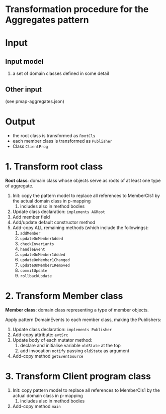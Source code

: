 Transformation procedure for the Aggregates pattern <!-- omit in toc -->
=====

# Input <!-- omit in toc -->
## Input model <!-- omit in toc -->
1. a set of domain classes defined in some detail
## Other input <!-- omit in toc -->
(see pmap-aggregates.json)

# Output <!-- omit in toc -->
- the root class is transformed as `RootCls`
- each member class is transformed as `Publisher`
- Class `ClientProg`

# 1. Transform root class
**Root class**: domain class whose objects serve as roots of at least one type of aggregate.

1. Init: copy the pattern model to replace all references to MemberCls1 by the actual domain class in p-mapping
   1. includes also in method bodies 
2. Update class declaration: `implements AGRoot`
3. Add member field
4. Add/update default constructor method
5. Add-copy ALL remaining methods (which include the followings):
   1. `addMember`
   2. `updateOnMemberAdded`
   3. `checkInvariants`
   4. `handleEvent`
   5. `updateOnMember1Added`
   6. `updateOnMember1Changed` 
   7. `updateOnMember1Removed`
   8. `commitUpdate`
   9. `rollbackUpdate`

# 2. Transform Member class
**Member class**: domain class representing a type of member objects.

Apply pattern DomainEvents to each member class, making the Publishers:
1. Update class declaration: `implements Publisher`
2. Add-copy attribute: `evtSrc`
3. Update body of each mutator method:
   1. declare and initialise variable `oldState` at the top
   2. add invocation `notify` passing `oldState` as argument
4. Add-copy method `getEventSource`

# 3. Transform Client program class

1. Init: copy pattern model to replace all references to MemberCls1 by the actual domain class in p-mapping
   1. includes also in method bodies
2. Add-copy method `main`